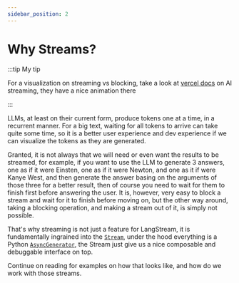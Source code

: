 ```yaml
---
sidebar_position: 2
---
```


# Why Streams?

:::tip My tip

For a visualization on streaming vs blocking, take a look at [vercel docs](https://sdk.vercel.ai/docs/concepts/streaming) on AI streaming, they have a nice animation there

:::

LLMs, at least on their current form, produce tokens one at a time, in a recurrent manner. For a big text, waiting for all tokens to arrive can take quite some time, so it is a better
user experience and dev experience if we can visualize the tokens as they are generated.

Granted, it is not always that we will need or even want the results to be streamed, for example, if you want to use the LLM to generate 3 answers, one as if it were Einsten, one as if it were
Newton, and one as it if were Kanye West, and then generate the answer basing on the arguments of those three for a better result, then of course you need to wait for them to finish first before answering the user. It is, however,
very easy to block a stream and wait for it to finish before moving on, but the other way around, taking a blocking operation, and making a stream out of it, is simply not possible.

That's why streaming is not just a feature for LangStream, it is fundamentally ingrained into the [`Stream`](pathname:///reference/langstream/index.html#stream), under the hood everything is a Python [`AsyncGenerator`](https://peps.python.org/pep-0525/),
the Stream just give us a nice composable and debuggable interface on top.

Continue on reading for examples on how that looks like, and how do we work with those streams.